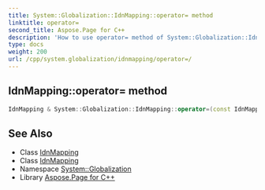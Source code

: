 ```yaml
---
title: System::Globalization::IdnMapping::operator= method
linktitle: operator=
second_title: Aspose.Page for C++
description: 'How to use operator= method of System::Globalization::IdnMapping class in C++.'
type: docs
weight: 200
url: /cpp/system.globalization/idnmapping/operator=/
---
```

## IdnMapping::operator= method




```cpp
IdnMapping & System::Globalization::IdnMapping::operator=(const IdnMapping &)=delete
```

## See Also

* Class [IdnMapping](../)
* Class [IdnMapping](../)
* Namespace [System::Globalization](../../)
* Library [Aspose.Page for C++](../../../)
